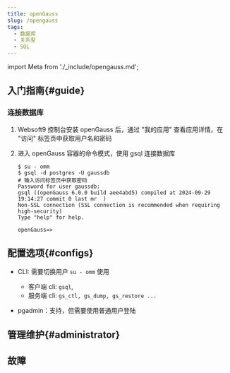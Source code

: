 ```yaml
---
title: openGauss
slug: /opengauss
tags:
  - 数据库
  - 关系型
  - SQL
---
```


import Meta from './_include/opengauss.md';

<Meta name="meta" />

## 入门指南{#guide}


### 连接数据库

1. Websoft9 控制台安装 openGauss 后，通过 "我的应用" 查看应用详情，在 "访问" 标签页中获取用户名和密码

2. 进入 openGauss 容器的命令模式，使用 gsql 连接数据库

    ```
    $ su - omm
    $ gsql -d postgres -U gaussdb
    # 输入访问标签页中获取密码
    Password for user gaussdb: 
    gsql ((openGauss 6.0.0 build aee4abd5) compiled at 2024-09-29 19:14:27 commit 0 last mr  )
    Non-SSL connection (SSL connection is recommended when requiring high-security)
    Type "help" for help.

    openGauss=>
    ```

## 配置选项{#configs}

- CLI: 需要切换用户 `su - omm` 使用 

   - 客户端 cli: `gsql`, 
   - 服务端 cli: `gs_ctl, gs_dump, gs_restore ...`

- pgadmin：支持，但需要使用普通用户登陆

## 管理维护{#administrator}

## 故障
